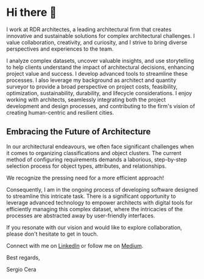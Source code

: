 # Hi there 👋

I work at RDR architectes, a leading architectural firm that creates innovative and sustainable solutions for complex architectural challenges. I value collaboration, creativity, and curiosity, and I strive to bring diverse perspectives and experiences to the team.

I analyze complex datasets, uncover valuable insights, and use storytelling to help clients understand the impact of architectural decisions, enhancing project value and success. I develop advanced tools to streamline these processes. I also leverage my background as architect and quantity surveyor to provide a broad perspective on project costs, feasibility, optimization, sustainability, durability, and lifecycle considerations. I enjoy working with architects, seamlessly integrating both the project development and design processes, and contributing to the firm's vision of creating human-centric and resilient cities.

## Embracing the Future of Architecture

In our architectural endeavours, we often face significant challenges when it comes to organizing classifications and object clusters. The current method of configuring requirements demands a laborious, step-by-step selection process for object types, attributes, and relationships.

We recognize the pressing need for a more efficient approach!

Consequently, I am in the ongoing process of developing software designed to streamline this intricate task. There is a significant opportunity to leverage advanced technology to empower architects with digital tools for efficiently managing this complex dataset, where the intricacies of the processes are abstracted away by user-friendly interfaces.

If you resonate with our vision and would like to explore collaboration, please don't hesitate to get in touch.

Connect with me on [LinkedIn](https://www.linkedin.com/in/sergio-cera/) or follow me on [Medium](https://medium.com/@sergicera).

Best regards,

Sergio Cera
